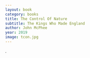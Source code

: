 ```yaml
---
layout: book
category: books
title: The Control Of Nature
subtitle: The Kings Who Made England
author: John McPhee
year: 2019
image: tcon.jpg
---
```

.
